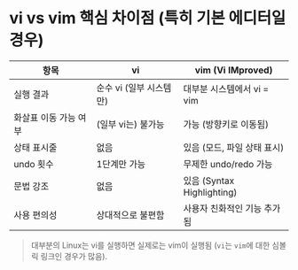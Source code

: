 # vi vs vim 핵심 차이점 (특히 기본 에디터일 경우)
| 항목 | vi | vim (Vi IMproved) |
|--------------------|------------------------------|---------------------------------------------|
| 실행 결과 | 순수 vi (일부 시스템만) | 대부분 시스템에서 vi = vim |
| 화살표 이동 가능 여부 | (일부 vi는) 불가능 | 가능 (방향키로 이동됨) |
| 상태 표시줄 | 없음 | 있음 (모드, 파일 상태 표시) |
| undo 횟수 | 1단계만 가능 | 무제한 undo/redo 가능 |
| 문법 강조 | 없음 | 있음 (Syntax Highlighting) |
| 사용 편의성 | 상대적으로 불편함 | 사용자 친화적인 기능 추가됨 |
> 대부분의 Linux는 vi를 실행하면 실제로는 vim이 실행됨 (`vi`는 `vim`에 대한 심볼릭 링크인 경우가 많음).
